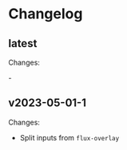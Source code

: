 # Changelog

## latest

Changes:

\-

## v2023-05-01-1

Changes:

- Split inputs from `flux-overlay`
